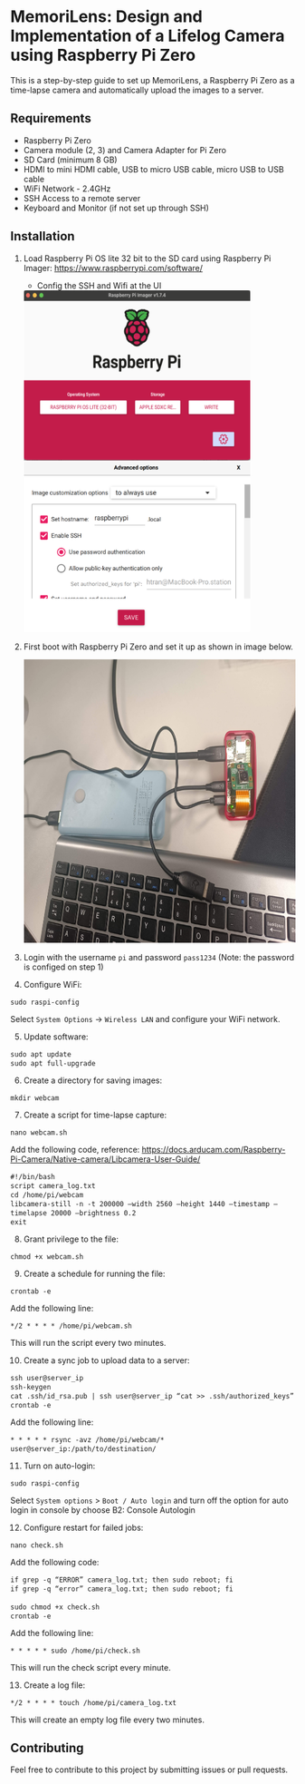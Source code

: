 # MemoriLens: Design and Implementation of a Lifelog Camera using Raspberry Pi Zero

This is a step-by-step guide to set up MemoriLens, a Raspberry Pi Zero as a time-lapse camera and automatically upload the images to a server. 

## Requirements

- Raspberry Pi Zero
- Camera module (2, 3) and Camera Adapter for Pi Zero
- SD Card (minimum 8 GB)
- HDMI to mini HDMI cable, USB to micro USB cable, micro USB to USB cable
- WiFi Network - 2.4GHz
- SSH Access to a remote server
- Keyboard and Monitor (if not set up through SSH)

## Installation

1. Load Raspberry Pi OS lite 32 bit to the SD card using Raspberry Pi Imager: https://www.raspberrypi.com/software/
    - Config the SSH and Wifi at the UI

    <img src="images/load_os_ui.png" alt="Alt text" width="400" height="300">
    <img src="images/config_raspian_lite.png" alt="Alt text" width="400" height="300">


2. First boot with Raspberry Pi Zero and set it up as shown in image below.

    <img src="images/set_up.jpeg" alt="Alt text" width="700" height="500">


3. Login with the username `pi` and password `pass1234` (Note: the password is configed on step 1)
4. Configure WiFi:
```
sudo raspi-config
```
Select `System Options` -> `Wireless LAN` and configure your WiFi network.

5. Update software:
```
sudo apt update
sudo apt full-upgrade
```
6. Create a directory for saving images:
```
mkdir webcam
```
7. Create a script for time-lapse capture:
```
nano webcam.sh
```
Add the following code, reference: https://docs.arducam.com/Raspberry-Pi-Camera/Native-camera/Libcamera-User-Guide/
```
#!/bin/bash
script camera_log.txt
cd /home/pi/webcam 
libcamera-still -n -t 200000 –width 2560 –height 1440 –timestamp –timelapse 20000 –brightness 0.2
exit
```
8. Grant privilege to the file:
```
chmod +x webcam.sh 
```
9. Create a schedule for running the file:
```
crontab -e
```
Add the following line:
```
*/2 * * * * /home/pi/webcam.sh
```
This will run the script every two minutes.

10. Create a sync job to upload data to a server:
```
ssh user@server_ip
ssh-keygen
cat .ssh/id_rsa.pub | ssh user@server_ip “cat >> .ssh/authorized_keys”
crontab -e
```
Add the following line:
```
* * * * * rsync -avz /home/pi/webcam/* user@server_ip:/path/to/destination/
```

11. Turn on auto-login:
```
sudo raspi-config
```
Select `System options` > `Boot / Auto login` and turn off the option for auto login in console by choose B2: Console Autologin

12. Configure restart for failed jobs:
```
nano check.sh
```
Add the following code:
```
if grep -q “ERROR” camera_log.txt; then sudo reboot; fi
if grep -q “error” camera_log.txt; then sudo reboot; fi

sudo chmod +x check.sh
crontab -e
```
Add the following line:
```
* * * * * sudo /home/pi/check.sh
```
This will run the check script every minute.

13. Create a log file:
```
*/2 * * * * touch /home/pi/camera_log.txt
```
This will create an empty log file every two minutes.

## Contributing

Feel free to contribute to this project by submitting issues or pull requests.
